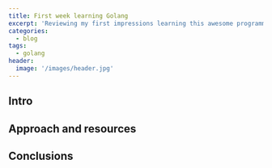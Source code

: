 ```yaml
---
title: First week learning Golang
excerpt: 'Reviewing my first impressions learning this awesome programming language'
categories:
  - blog
tags:
  - golang
header:
  image: '/images/header.jpg'
---
```


## Intro

## Approach and resources

## Conclusions